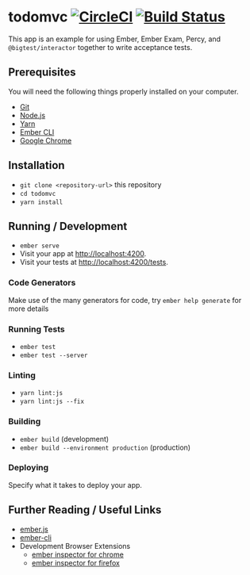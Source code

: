 # todomvc [![CircleCI](https://circleci.com/gh/Robdel12/ember-todomvc.svg?style=svg&circle-token=bfc7ca82591901e0038893a944b36f06b88b8922)](https://circleci.com/gh/Robdel12/ember-todomvc) [![Build Status](https://travis-ci.org/Robdel12/ember-todomvc.svg?branch=master)](https://travis-ci.org/Robdel12/ember-todomvc)

This app is an example for using Ember, Ember Exam, Percy, and
`@bigtest/interactor` together to write acceptance tests.

## Prerequisites

You will need the following things properly installed on your computer.

* [Git](https://git-scm.com/)
* [Node.js](https://nodejs.org/)
* [Yarn](https://yarnpkg.com/)
* [Ember CLI](https://ember-cli.com/)
* [Google Chrome](https://google.com/chrome/)

## Installation

* `git clone <repository-url>` this repository
* `cd todomvc`
* `yarn install`

## Running / Development

* `ember serve`
* Visit your app at [http://localhost:4200](http://localhost:4200).
* Visit your tests at [http://localhost:4200/tests](http://localhost:4200/tests).

### Code Generators

Make use of the many generators for code, try `ember help generate` for more details

### Running Tests

* `ember test`
* `ember test --server`

### Linting

* `yarn lint:js`
* `yarn lint:js --fix`

### Building

* `ember build` (development)
* `ember build --environment production` (production)

### Deploying

Specify what it takes to deploy your app.

## Further Reading / Useful Links

* [ember.js](https://emberjs.com/)
* [ember-cli](https://ember-cli.com/)
* Development Browser Extensions
  * [ember inspector for chrome](https://chrome.google.com/webstore/detail/ember-inspector/bmdblncegkenkacieihfhpjfppoconhi)
  * [ember inspector for firefox](https://addons.mozilla.org/en-US/firefox/addon/ember-inspector/)
